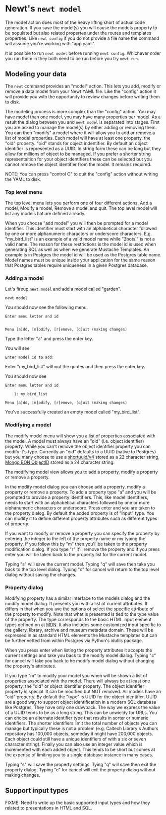 
# Newt's `newt model`

The model action does most of the heavy lifting short of actual code generation. If you save the model(s) you will cause the models property to be populated but also related propertes under the routes and templates properties.  Like `newt config` if you do not provide a file name the command will assume you're working with "app.yaml".  

It is possible to run `newt model` before running `newt config`.  Whichever order you run them in they both need to be run before you try `newt run`.


## Modeling your data

The `newt` command provides an "model" action. This lets you add, modify or remove a data model from your Newt YAML file.  Like the "config" action it will provide you with the opportunity to review changes before writing them to disk.

The modeling process is more complex than the "config" action. You may have model than one model, you may have many properties per model.  As a result the dialog between you and `newt model` is separated into stages. First you are asked to manage the model(s) by either adding or removing them.  You can then "modify" a model where it will allow you to add or remove a list of model properties.  Each model will have at least one property, the "oid" property. "oid" stands for object indentifier. By default an object identifier is represented as a UUID. In string form these can be long but they allow for millions of object to be managed.  If you prefer a shorter string representaition for your object identifiers these can be selected but you cannot remove the object identifier from the model. It remains required.

NOTE: You can press "control C" to quit the "config" action without writing the YAML to disk.

### Top level menu

The top level menu lets you perform one of four different actions. Add a model, Modify a model, Remove a model and quit.  The top level model will list any models hat are defined already.

When you choose "add model" you will then be prompted for a model identifier. This identifier must start with an alphabetical character followed by one or more alphanumeric characters or underscore characters. E.g. "my_bird_list" is an example of a valid model name while "2bots!" is not a valid name. The reason for these restrictions is the model id is used when generating SQL as well as when we generate Mustache Templates. An example is in Postgres the model id will be used as the Postgres table name. Model names must be unique inside your application for the same reason that Postgres tables require uniqueness in a given Postgres database.

### Adding a model

Let's fireup `newt model` and add a model called "garden".

~~~shell
newt model
~~~

You should now see the following menu.

~~~shell
Enter menu letter and id


Menu [a]dd, [m]odify, [r]emove, [q]uit (making changes)
~~~

Type the letter "a" and press the enter key.

You will see 

~~~shell
Enter model id to add:
~~~

Enter "my_bird_list" without the quotes and then press the enter key.

You should now see

~~~shell
Enter menu letter and id

	1: my_bird_list

Menu [a]dd, [m]odify, [r]emove, [q]uit (making changes)
~~~

You've successfully created an empty model called "my_bird_list".

### Modifying a model

The modify model menu will show you a list of properties associated with the model.  A model must always have an "oid" (i.e. object identifier) property. While you can't remove the object identifier property you can modify it's type. Currently an "oid" defaults to a UUID (native to Postgres) but you many choose to use a [shortuuid/v4](https://github.com/lithammer/shortuuid) stored as a 22 character string, [Mongo BON ObjectID](https://pkg.go.dev/github.com/mongodb/mongo-go-driver/bson/objectid) stored as a 24 character string.

The modifying model view allows you to add a property, modify a property or remove a property.

In the modify model dialog you can choose add a property, modify a property or remove a property. To add a property type "a" and you will be prompted to provide a property identifiers. This, like model identifiers, needs to start with an alphabetical characters followed by one or more alphanumeric characters or underscore. Press enter and you are taken to the property dialog. By default the added property is of "input" type. You can modify it to define different property attributes such as different types of property.

If you want to modify or remove a property you can specify the property by entering the integer to the left of the property name or my typing the property. If you follow this by "m" then you'll be taken to the property modification dialog. If you type "r" it'll remove the property and if you press enter you will be taken back to the property list for the current model.

Typing "s" will save the current model. Typing "q" will save then take you back to the top level dialog. Typing "c" for cancel will return to the top level dialog without saving the changes.


### Property dialog

Modifying property has a similar interface to the models dialog and the modify model dialog. It presents you with a list of current attributes. It differs in that when you ave the options of select the specific attribute of the property to modify. Note that what is presented is tied to the type value of the property. The type corresponds to the basic HTML input element types defined on at [MDN](https://developer.mozilla.org/en-US/docs/Web/HTML/Element/Input). It also includes some customized input specific to the gallery, library, archive and museum metadata domain. These will be expressed in as standard HTML elements the Mustache templates but can be further vetted from within Postgres via Python's idutils package.

When you press enter when listing the property attributes it accepts the current settings and take you back to the modify model dialog. Typing "c" for cancel will   take you back to he modify model dialog without changing the property's attributes.

If you type "m" to modify your model you when will be shown a list of properties associated with the model. There will always be at least one property, the "oid" or object identifier property.  The object identifier property is special. It can be modified but NOT removed. All models have an "oid" property.  By default the "type" is UUID for the object identifier. UUID are a good way to support object identification in a modern SQL database like Postgres.  They have only one drawback. The way we express the value of a UUID tends to be as a long string. This can be unwieldy for URLs. You can choice an alternate identifier type that results in sorter or numeric identifiers. The shorter identifiers limit the total number of objects you can manage but typically these is not a problem (e.g. Caltech Library's Authors repository has 100,000 objects, someday it might have 200,000 objects. Each object could still have a unique identifiers of with a six or seven character string). Finally you can also use an integer value which is incremented with each added object. This tends to be short but comes at the expense of limiting you to a single database instance in many cases.

Typing "s" will save the property settings. Tying "q" will save then exit the property dialog. Typing "c" for cancel will exit the property dialog without making changes.


## Support input types

FIXME: Need to write up the basic supported input types and how they related to presentations in HTML and SQL.

